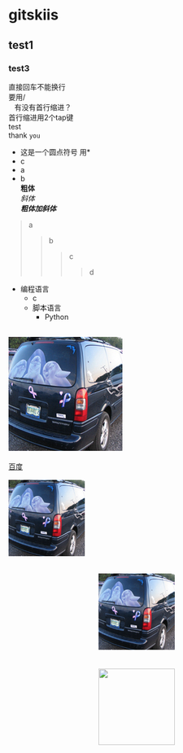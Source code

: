 # gitskiis
## test1
### test3
直接回车不能换行<br>
要用/<br>
    有没有首行缩进？<br>
首行缩进用2个tap键<br>
    test<br>
thank `you`
* 这是一个圆点符号 用*<br>
 * c<br>
  * a<br>
  * b<br>
**粗体**<br>
*斜体*<br>
***粗体加斜体***<br>

>a
>>b
>>>c
>>>>d
* 编程语言
    * c
    * 脚本语言  
        * Python<br>
        <br>
![image](https://github.com/qiejun/gitskiis/blob/master/images/car_001.png "car")<br>
<br>
[百度](http://baidu.com)<br>
<br>
<img src="https://github.com/qiejun/gitskiis/blob/master/images/car_001.png" width="150" height="150" alt="加载失败"><br>
<br>
<div align=center><img width="150" height="150" src="https://github.com/qiejun/gitskiis/blob/master/images/car_001.png"/></div><br>
<br>
<div align=center><img width="150" height="150" src="https://github.com/HeTingwei/ReadmeLearn/blob/master/avatar1.jpg"/></div>
